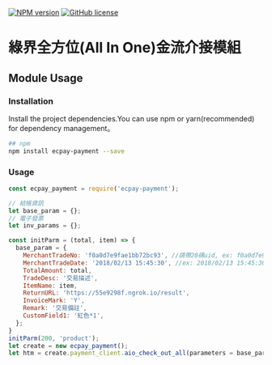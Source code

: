 [![NPM version][npm-image]][npm-url] 
[![GitHub license][license-image]][license-url]
# 綠界全方位(All In One)金流介接模組

## Module Usage

### Installation
Install the project dependencies.You can use npm or yarn(recommended) for dependency management。

```bash
## npm
npm install ecpay-payment --save
```

### Usage

```js
const ecpay_payment = require('ecpay-payment');

// 結帳資訊
let base_param = {};
// 電子發票
let inv_params = {};

const initParm = (total, item) => {
  base_param = {
    MerchantTradeNo: 'f0a0d7e9fae1bb72bc93', //請帶20碼uid, ex: f0a0d7e9fae1bb72bc93
    MerchantTradeDate: '2018/02/13 15:45:30', //ex: 2018/02/13 15:45:30
    TotalAmount: total,
    TradeDesc: '交易描述',
    ItemName: item,
    ReturnURL: 'https://55e9298f.ngrok.io/result',
    InvoiceMark: 'Y',
    Remark: '交易備註',
    CustomField1: '紅色*1',
  };
}
initParm(200, 'product');
let create = new ecpay_payment();
let htm = create.payment_client.aio_check_out_all(parameters = base_param, invoice = inv_params);
```


[npm-image]: https://img.shields.io/badge/npm-v1.1.1-blue.svg
[npm-url]: https://www.npmjs.com/package/imgur-module

[license-image]: https://img.shields.io/npm/l/express.svg?registry_uri=https%3A%2F%2Fregistry.npmjs.com
[license-url]: https://github.com/andy6804tw/imgur-module/blob/master/LICENSE
